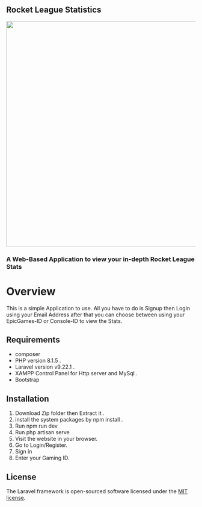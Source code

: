 
<h2>Rocket League Statistics</h2>
<p align="center">
<img src="https://th.bing.com/th/id/OIP.0WHPAGNgjt7A3Z5XCPO70QHaEK?w=328&h=184&c=7&r=0&o=5&dpr=1.25&pid=1.7" width=600px height=auto>
</p>
<h3>A Web-Based Application to view your in-depth Rocket League Stats</h3>

# Overview 

This is a simple Application to use. All you have to do is Signup then Login using your Email Address after that  you can choose between using your EpicGames-ID or Console-ID to view the Stats.

Requirements
------------------
- composer 
- PHP version 8.1.5 .
- Laravel  version v9.22.1 .
- XAMPP Control Panel for Http server and MySql .
- Bootstrap


Installation
------------------
1. Download Zip folder then Extract it .
2. install the system packages by npm install .
3. Run npm run dev 
4. Run php artisan serve  
5. Visit the website in your browser.
6. Go to Login/Register.
7. Sign in
8. Enter your Gaming ID.


## License

The Laravel framework is open-sourced software licensed under the [MIT license](https://opensource.org/licenses/MIT).
